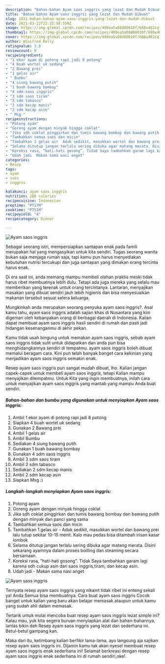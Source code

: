 ```yaml
---
description: "Bahan-bahan Ayam saos inggris yang lezat dan Mudah Dibuat"
title: "Bahan-bahan Ayam saos inggris yang lezat dan Mudah Dibuat"
slug: 1031-bahan-bahan-ayam-saos-inggris-yang-lezat-dan-mudah-dibuat
date: 2021-03-22T22:32:58.559Z
image: https://img-global.cpcdn.com/recipes/480ea5a08d80610f/680x482cq70/ayam-saos-inggris-foto-resep-utama.jpg
thumbnail: https://img-global.cpcdn.com/recipes/480ea5a08d80610f/680x482cq70/ayam-saos-inggris-foto-resep-utama.jpg
cover: https://img-global.cpcdn.com/recipes/480ea5a08d80610f/680x482cq70/ayam-saos-inggris-foto-resep-utama.jpg
author: Winifred Kelly
ratingvalue: 3.8
reviewcount: 9
recipeingredient:
- "1 ekor ayam di potong rapi jadi 8 potong"
- "4 buah wortel uk sedang"
- "2 Bawang prei"
- "1 gelas air"
- " Bumbu"
- "4 siung bawang putih"
- "1 buah bawang bombay"
- "4 sdm saos inggris"
- "3 sdm saos tiram"
- "2 sdm tabasco"
- "2 sdm kecap manis"
- "2 sdm kecap asin"
- " Msg "
recipeinstructions:
- "Potong ayam"
- "Goreng ayam dengan minyak hingga coklat"
- "Jika sdh coklat pinggirkan dan tumis bawang bombay dan bawang putih dengan minyak dan panci yang sama"
- "Tambahkan semua saos dan micin"
- "Tambahkan 1 gelas air  Aduk sedikit, masukkan wortel dan bawang prei lalu tutup sekitar 10-15 menit. Kalo mau pedas bisa ditambah irisan kasar lombok"
- "Selama ditutup jangan terlalu sering dibuka agar matang merata. Disini sekarang ayamnya dalam proses boilling dan steaming secara bersamaan."
- "Koreksi rasa, “hati-hati gosong”. Tidak Saya tambahkan garam lagi karena sdh cukup asin dari saos inggris,tiram, dan kecap asin."
- "Udah jadi  Makan sama nasi anget"
categories:
- Resep
tags:
- ayam
- saos
- inggris

katakunci: ayam saos inggris 
nutrition: 288 calories
recipecuisine: Indonesian
preptime: "PT17M"
cooktime: "PT51M"
recipeyield: "4"
recipecategory: Dinner

---
```



![Ayam saos inggris](https://img-global.cpcdn.com/recipes/480ea5a08d80610f/680x482cq70/ayam-saos-inggris-foto-resep-utama.jpg)

Sebagai seorang istri, mempersiapkan santapan enak pada famili merupakan hal yang mengasyikan untuk kita sendiri. Tugas seorang  wanita bukan saja menjaga rumah saja, tapi kamu pun harus menyediakan kebutuhan nutrisi tercukupi dan juga santapan yang dimakan orang tercinta harus enak.

Di era  saat ini, anda memang mampu membeli olahan praktis meski tidak harus ribet membuatnya lebih dulu. Tetapi ada juga mereka yang selalu mau memberikan yang terenak untuk orang tercintanya. Lantaran, menyajikan masakan yang dibuat sendiri jauh lebih higienis dan bisa menyesuaikan makanan tersebut sesuai selera keluarga. 



Mungkinkah anda merupakan seorang penyuka ayam saos inggris?. Asal kamu tahu, ayam saos inggris adalah sajian khas di Nusantara yang kini digemari oleh kebanyakan orang di berbagai daerah di Indonesia. Kalian dapat membuat ayam saos inggris hasil sendiri di rumah dan pasti jadi hidangan kesenanganmu di akhir pekan.

Kamu tidak usah bingung untuk memakan ayam saos inggris, sebab ayam saos inggris tidak sulit untuk didapatkan dan anda pun bisa menghidangkannya sendiri di tempatmu. ayam saos inggris boleh dibuat memalui beragam cara. Kini pun telah banyak banget cara kekinian yang menjadikan ayam saos inggris semakin enak.

Resep ayam saos inggris pun sangat mudah dibuat, lho. Kalian jangan capek-capek untuk membeli ayam saos inggris, tetapi Kalian mampu menyajikan ditempatmu. Untuk Kita yang ingin membuatnya, inilah cara untuk menyajikan ayam saos inggris yang mantab yang mampu Anda buat sendiri.

<!--inarticleads1-->

##### Bahan-bahan dan bumbu yang digunakan untuk menyiapkan Ayam saos inggris:

1. Ambil 1 ekor ayam di potong rapi jadi 8 potong
1. Siapkan 4 buah wortel uk sedang
1. Gunakan 2 Bawang prei
1. Ambil 1 gelas air
1. Ambil  Bumbu
1. Sediakan 4 siung bawang putih
1. Gunakan 1 buah bawang bombay
1. Gunakan 4 sdm saos inggris
1. Ambil 3 sdm saos tiram
1. Ambil 2 sdm tabasco
1. Sediakan 2 sdm kecap manis
1. Ambil 2 sdm kecap asin
1. Siapkan  Msg :)




<!--inarticleads2-->

##### Langkah-langkah menyiapkan Ayam saos inggris:

1. Potong ayam
1. Goreng ayam dengan minyak hingga coklat
1. Jika sdh coklat pinggirkan dan tumis bawang bombay dan bawang putih dengan minyak dan panci yang sama
1. Tambahkan semua saos dan micin
1. Tambahkan 1 gelas air  - Aduk sedikit, masukkan wortel dan bawang prei lalu tutup sekitar 10-15 menit. Kalo mau pedas bisa ditambah irisan kasar lombok
1. Selama ditutup jangan terlalu sering dibuka agar matang merata. Disini sekarang ayamnya dalam proses boilling dan steaming secara bersamaan.
1. Koreksi rasa, “hati-hati gosong”. Tidak Saya tambahkan garam lagi karena sdh cukup asin dari saos inggris,tiram, dan kecap asin.
1. Udah jadi  - Makan sama nasi anget
<img src="//assets-global.cpcdn.com/assets/icons/button_play-2c75c40dde080a61004c1f40b05d8f140eaff45d7e9e6481dc71c63d2e7c4909.png" alt="Ayam saos inggris">



Ternyata resep ayam saos inggris yang nikamt tidak ribet ini enteng sekali ya! Anda Semua bisa membuatnya. Cara buat ayam saos inggris Cocok banget untuk kalian yang baru akan belajar memasak ataupun untuk kamu yang sudah ahli dalam memasak.

Tertarik untuk mulai mencoba buat resep ayam saos inggris lezat simple ini? Kalau mau, yuk kita segera buruan menyiapkan alat dan bahan-bahannya, lantas bikin deh Resep ayam saos inggris yang lezat dan sederhana ini. Betul-betul gampang kan. 

Maka dari itu, ketimbang kalian berfikir lama-lama, ayo langsung aja sajikan resep ayam saos inggris ini. Dijamin kamu tak akan nyesel membuat resep ayam saos inggris enak sederhana ini! Selamat berkreasi dengan resep ayam saos inggris enak sederhana ini di rumah sendiri,oke!.

